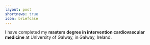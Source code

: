 ```yaml
---
layout: post
shortnews: true
icon: briefcase
---
```


I have completed my <b> masters degree in intervention cardiovascular medicine</b> at University of Galway, in Galway, Ireland.
